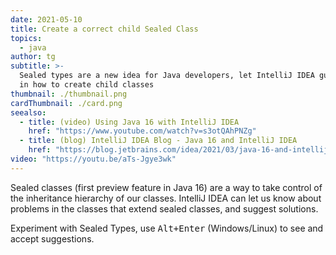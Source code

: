 ```yaml
---
date: 2021-05-10
title: Create a correct child Sealed Class
topics:
  - java
author: tg
subtitle: >-
  Sealed types are a new idea for Java developers, let IntelliJ IDEA guide you
  in how to create child classes
thumbnail: ./thumbnail.png
cardThumbnail: ./card.png
seealso:
  - title: (video) Using Java 16 with IntelliJ IDEA
    href: "https://www.youtube.com/watch?v=s3otQAhPNZg"
  - title: (blog) IntelliJ IDEA Blog - Java 16 and IntelliJ IDEA
    href: "https://blog.jetbrains.com/idea/2021/03/java-16-and-intellij-idea/"
video: "https://youtu.be/aTs-Jgye3wk"
---
```


Sealed classes (first preview feature in Java 16) are a way to take control of the inheritance hierarchy of our classes. IntelliJ IDEA can let us know about problems in the classes that extend sealed classes, and suggest solutions.

Experiment with Sealed Types, use <kbd>Alt+Enter</kbd> (Windows/Linux) to see and accept suggestions.
